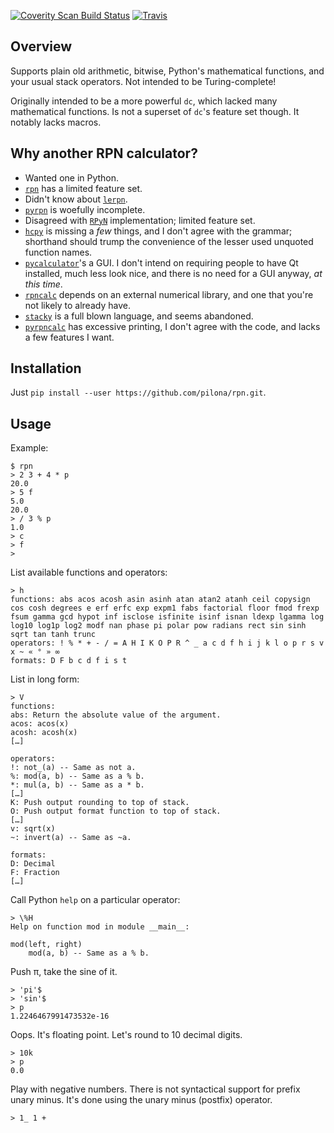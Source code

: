 [![Coverity Scan Build Status](https://img.shields.io/coverity/scan/10257.svg)](https://scan.coverity.com/projects/pilona-rpn)
[![Travis](https://img.shields.io/travis/rust-lang/rust.svg)](https://travis-ci.org/pilona/RPN)

## Overview ##

Supports plain old arithmetic, bitwise, Python's mathematical functions, and
your usual stack operators. Not intended to be Turing-complete!

Originally intended to be a more powerful `dc`, which lacked many mathematical
functions. Is not a superset of `dc`'s feature set though. It notably lacks
macros.

## Why another RPN calculator? ##

- Wanted one in Python.
- [`rpn`](https://pypi.org/project/rpn/) has a limited feature set.
- Didn't know about [`lerpn`](https://pypi.org/project/lerpn/).
- [`pyrpn`](https://pypi.org/project/pyrpn/) is woefully incomplete.
- Disagreed with [`RPyN`](https://pypi.org/project/RPyN/) implementation;
  limited feature set.
- [`hcpy`](https://pypi.org/project/hcpy/) is missing a *few* things, and
  I don't agree with the grammar; shorthand should trump the convenience of the
  lesser used unquoted function names.
- [`pycalculator`](https://pypi.org/project/pycalculator/)'s a GUI. I don't
  intend on requiring people to have Qt installed, much less look nice, and
  there is no need for a GUI anyway, *at this time*.
- [`rpncalc`](https://pypi.org/project/rpncalc/) depends on an external
  numerical library, and one that you're not likely to already have.
- [`stacky`](https://pypi.org/project/stacky/) is a full blown language, and
  seems abandoned.
- [`pyrpncalc`](https://pypi.org/project/pyrpncalc/) has excessive printing,
  I don't agree with the code, and lacks a few features I want.

## Installation ##

Just `pip install --user https://github.com/pilona/rpn.git`.

## Usage ##

Example:

    $ rpn
    > 2 3 + 4 * p
    20.0
    > 5 f
    5.0
    20.0
    > / 3 % p
    1.0
    > c
    > f
    >

List available functions and operators:

    > h
    functions: abs acos acosh asin asinh atan atan2 atanh ceil copysign cos cosh degrees e erf erfc exp expm1 fabs factorial floor fmod frexp fsum gamma gcd hypot inf isclose isfinite isinf isnan ldexp lgamma log log10 log1p log2 modf nan phase pi polar pow radians rect sin sinh sqrt tan tanh trunc
    operators: ! % * + - / = A H I K O P R ^ _ a c d f h i j k l o p r s v x ~ « ° » ∞
    formats: D F b c d f i s t

List in long form:

    > V
    functions:
    abs: Return the absolute value of the argument.
    acos: acos(x)
    acosh: acosh(x)
    […]

    operators:
    !: not_(a) -- Same as not a.
    %: mod(a, b) -- Same as a % b.
    *: mul(a, b) -- Same as a * b.
    […]
    K: Push output rounding to top of stack.
    O: Push output format function to top of stack.
    […]
    v: sqrt(x)
    ~: invert(a) -- Same as ~a.

    formats:
    D: Decimal
    F: Fraction
    […]

Call Python `help` on a particular operator:

    > \%H
    Help on function mod in module __main__:

    mod(left, right)
        mod(a, b) -- Same as a % b.

Push π, take the sine of it.

    > 'pi'$
    > 'sin'$
    > p
    1.2246467991473532e-16

Oops. It's floating point. Let's round to 10 decimal digits.

    > 10k
    > p
    0.0

Play with negative numbers. There is not syntactical support for prefix unary
minus. It's done using the unary minus (postfix) operator.

    > 1_ 1 +

